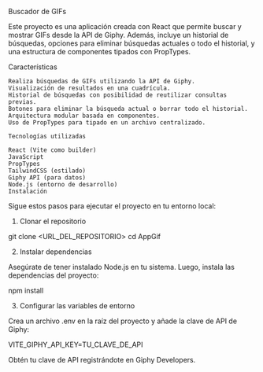 Buscador de GIFs

Este proyecto es una aplicación creada con React que permite buscar y mostrar GIFs desde la API de Giphy. Además, incluye un historial de búsquedas, opciones para eliminar búsquedas actuales o todo el historial, y una estructura de componentes tipados con PropTypes.

Características

    Realiza búsquedas de GIFs utilizando la API de Giphy.
    Visualización de resultados en una cuadrícula.
    Historial de búsquedas con posibilidad de reutilizar consultas previas.
    Botones para eliminar la búsqueda actual o borrar todo el historial.
    Arquitectura modular basada en componentes.
    Uso de PropTypes para tipado en un archivo centralizado.

    Tecnologías utilizadas

    React (Vite como builder)
    JavaScript
    PropTypes
    TailwindCSS (estilado)
    Giphy API (para datos)
    Node.js (entorno de desarrollo)
    Instalación

Sigue estos pasos para ejecutar el proyecto en tu entorno local:
1. Clonar el repositorio

git clone <URL_DEL_REPOSITORIO>
cd AppGif

2. Instalar dependencias

Asegúrate de tener instalado Node.js en tu sistema. Luego, instala las dependencias del proyecto:

npm install

3. Configurar las variables de entorno

Crea un archivo .env en la raíz del proyecto y añade la clave de API de Giphy:

VITE_GIPHY_API_KEY=TU_CLAVE_DE_API

Obtén tu clave de API registrándote en Giphy Developers.
